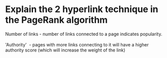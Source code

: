 # Explain the 2 hyperlink technique in the PageRank algorithm
Number of links - number of links connected to a page indicates popularity.<br><br>'Authority'&nbsp; - pages with more links connecting to it will have a higher authority score (which will increase the weight of the link)

